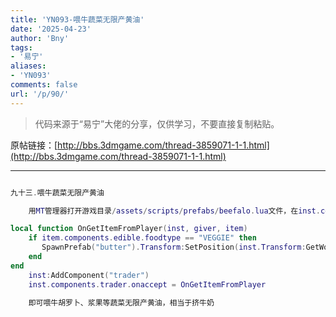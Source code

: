 ```yaml
---
title: 'YN093-喂牛蔬菜无限产黄油'
date: '2025-04-23'
author: 'Bny'
tags:
- '易宁'
aliases:
- 'YN093'
comments: false
url: '/p/90/'
---
```


> 代码来源于“易宁”大佬的分享，仅供学习，不要直接复制粘贴。

原帖链接：[http://bbs.3dmgame.com/thread-3859071-1-1.html](http://bbs.3dmgame.com/thread-3859071-1-1.html)

---

```lua  

九十三.喂牛蔬菜无限产黄油

	用MT管理器打开游戏目录/assets/scripts/prefabs/beefalo.lua文件，在inst.components.eater:SetVegetarian()的下一行插入以下内容：

local function OnGetItemFromPlayer(inst, giver, item)
	if item.components.edible.foodtype == "VEGGIE" then
	   SpawnPrefab("butter").Transform:SetPosition(inst.Transform:GetWorldPosition())	
	end
end
	inst:AddComponent("trader")
	inst.components.trader.onaccept = OnGetItemFromPlayer

	即可喂牛胡罗卜、浆果等蔬菜无限产黄油，相当于挤牛奶

```  

